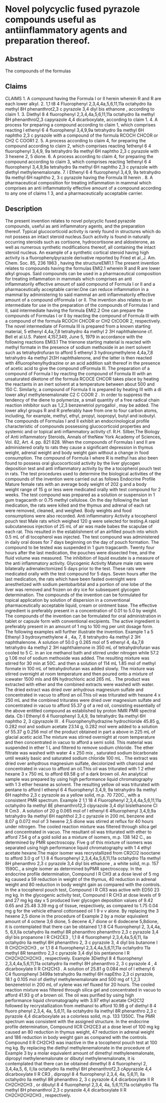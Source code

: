 # Novel polycyclic fused pyrazole compounds useful as antiinflammatory agents and preparation thereof.

## Abstract
The compounds of the formulas

## Claims
CLAIMS 1. A compound having the Formula I or II herein wherein R and R are each lower alkyl. 2. 1,1 t8 4 Fluorophenyl 2,3,4,4a,5,6,11,11a octahydro lla methyl 8H phenanthrot2,3 c pyrazole 3,4 diyl bis ethanone , according to claim 1. 3. Diethyl 8 4 fluorophenyl 2,3,4,4a,5,6,11,11a octahydro lla methyl 8H phenanthrol2,3 capyrazole 4,4 dicarboxylate, according to claim 1. 4. A process for preparing a compound according to claim 1, which comprises reacting l ethenyl 6 4 fluorophenyl 3,4,9,9a tetrahydro 9a methyl 6H naphtho 2,3 c pyrazole with a compound of the formula RCOCH CHCOR or CH2 C COOR1 2. 5. A process according to claim 4, for preparing the compound according to claim 2, which comprises reacting 1ethenyl 6 4 fluorophenyl 3,4,9, 9a tetrahydro 9a methyl 6H naphtho 2,3 c pyrazole with 3 hexene 2, 5 dione. 6. A process according to claim 4, for preparing the compound according to claim 3, which comprises reacting 1ethenyl 6 4 fluorophenyl 3,4,9,9a tetrahydro 9a methyl 6H naphtho 2,3 c pyrazole with diethyl methylenemalonate. 7. l Ethenyl 6 4 fluorophenyl 3,4,9, 9a tetrahydro 9a methyl 6H naphtho 2, 3 c pyrazole having the Formula III herein . 8. A pharmaceutical composition for treating inflammation in mammal which comprises an anti inflammatorily effective amount of a compound according to any one of claims 1 3, and a pharmaceutically acceptable carrier.

## Description
The present invention relates to novel polycyclic fused pyrazole compounds, useful as anti inflammatory agents, and the preparation thereof. Typical glucocorticoid activity is rarely found in structures which do not possess an intact steroid nucleus.Such activity is found in naturally occurring steroids such as cortisone, hydrocortisone and aldosterone, as well as numerous synthetic modifications thereof, all containing the intact steroid nucleus. An example of a synthetic cortical steroid having high activity is a fluorophenylpyrazole derivative reported by Fried et al.,J. Am. Chem. Soc. 85, 236 1963 , having the structureEMI1.1 The present invention relates to compounds having the formulas EMI2.1 wherein R and R are lower alkyl groups. Said compounds can be used in a pharmaceutical composition for treating inflammation in mammals which comprises an anti inflammatorily effective amount of said compound of Formula I or II and a pharmaceutically acceptable carrier.One can reduce inflammation in a mammal by administering to said mammal an anti inflammatorily effective amount of a compound ofFormula I or II. The invention also relates to an intermediate for use in the preparation of the compounds of Formulas I and II, said intermediate having the formula EMI2.2 One can prepare the compounds of Formulas I or II by reacting the compound of Formula III with a compound of the formula RCOCH CHCOR or CH2 CtCOOR 2, respectively. The novel intermediate of Formula III is prepared from a known starting material, 5 ethenyl 4,4a,7,8 tetrahydro 4a methyl 2 3H naphthalenone cf. Bell et al.U.S. Patent 4,157,349, June 5, 1979 in accordance with the following reactions EMI3.1 The trienone starting material is reacted with methyl formate in the presence of sodium methoxide in an inert solvent such as tetrahydrofuran to afford 5 ethenyl 3 hydroxymethylene 4,4a,7,8 tetrahydro 4a methyl 2t3H naphthalenone, and the latter is then reacted with 4fluorophenylhydrazine or an acid addition salt thereof in the presence of acetic acid to give the compound ofFormula III. The preparation of a compound of Formula I by reacting the compound of Formula III with an unsaturated diketone of the formula RCOCE CHCOR takes place by heating the reactants in an inert solvent at a temperature between about 500 and 150 C. Similarly, a compound of Formula II is prepared by heating III with a di lower alkyl methylenemalonate C2 C COOR 2 . In order to suppress the tendency of the diene to polymerize, a small quantity of a free radical chain reaction inhibitor such as 1,2,3 benzenetriol pyrogallol , may be added. The lower alkyl groups R and R preferably have from one to four carbon atoms, including, for example, methyl, ethyl, propyl, isopropyl, butyl and isobutyl. The compounds of Formulas I and II exhibit an endocrinological profile characteristic of compounds possessing glucocorticoid properties and systemic and or topical anti inflammatory activity cf. R.H. Silber,The Biology of Anti inflammatory Steroids, Annals of theNew York Academy of Sciences, Vol. 82, Art. 4. pp. 821 828. When the compounds of Formulas I and II are administered orally to rats they cause a significant depression in thymus weight, adrenal weight and body weight gain without a change in food consumption. The compound of Formula I where R is methyl has also been found to possess oral glucocorticoid activity by the liver glycogen deposition test and anti inflammatory activity by the a tocopherol pouch test in rats. The test procedures used to determine the biological activities of the compounds of the invention were carried out as follows Endocrine Profile Mature female rats with an average body weight of 202 g and a body weight range of 15 g or less were medicated orally with test compound for 2 weeks. The test compound was prepared as a solution or suspension in 1 gum tragacanth or 0.75 methyl cellulose. On the day following the last medication, the rats were killed and the thymus and adrenal of each rat were removed, cleaned, and weighed. Body weights and food consumptions were also recorded. Anti inflammatory Activity a tocopherol pouch test Male rats which weighed 120 g were selected for testing.A rapid subcutaneous injection of 25 mL of air was made babes the scapulae of each rat. This resulted in the establishment of an airfilled pouch into which 0.5 mL of dl tocopherol was injected. The test compound was administered in daily oral doses for 7 days beginning on the day of pouch formation. The compound to be tested was suspended in 1 gum tragacanth. Twenty four hours after the last medication, the pouches were dissected free, and the fluid volume was measured. The inhibition of liquid exudate is a measure of the anti inflammatory activity. Glycogenic Activity Mature male rats were bilaterally adrenalectomized 5 days prior to the test. These rats were medicated orally with the test compound for 5 days. Seven hours after the last medication, the rats which have been fasted overnight were anesthetized with sodium pentobarbital and a portion of one lobe of the liver was removed and frozen on dry ice for subsequent glycogen determination. The compounds of the invention can be formulated for topical application by solution of dispersion in a conventional pharmaceutically acceptable liquid, cream or ointment base. The effective ingredient is preferably present in a concentration of 0.01 to 5.0 by weight. The compounds of the invention can be formulated for oral administration in tablet or capsule form with conventional excipients. The active ingredient is preferably present in an amount of 1 mg to 100 mg per unit dosage form. The following examples will further illustrate the invention. Example 1 a 5 Ethenyl 3 bydroxymethylene 4 , 4a, 7, 8 tetrahydro 4a methyl 2 3H naphthalenone. A solution of 50.0 g 0.265 mol of 5 ethenyl 4, 4a,7,8 tetrahydro 4a methyl 2 3H naphthalenone in 350 mL of tetrahydrofuran was cooled to 5 C. in an ice methanol bath and stirred under nitrogen while 57.2 g 1.06 mol of sodium methoxide was added. The resulting mixture was stirred for 30 min at 50C. and then a solution of 114 mL 1.85 mol of methyl formate in 100 mL of tetrahydrofuran was added slowly. The mixture was stirred overnight at room temperature and then poured onto a mixture of icewater 1500 mIs and 6N hydrochloric acid 265 mL . The product was extracted with ether and the combined extracts were washed with water. The dried extract was dried over anhydrous magnesium sulfate and concentrated in vacuo to afford an oil.This oil was triturated with hexane 4 x 250 mL and the combined triturates were dried over magnesium sulfate and concentrated in vacuo to afford 55.37 g of a red oil, consisting essentially of the above entitled compound as established by proton NMR PMR spectral data. Cb l Ethenyl 6 4 fluorophenyl 3,4,9, 9a tetrahydrc 9a methyl 6H naphtho 2, 3 cjpyrazole III . 4 Fluorophenylhydrazine hydrochloride 45.85 g, 0.282 mol and sodium acetate 23.14 g, 0.282 mol were added to a solution of 55.37 g 0.256 mol of the product obtained in part a above in 225 mL of glacial acetic acid.The mixture was stirred overnight at room temperature and then concentrated in vacuo to afford a semi solid. This material was suspended in ether 1 L and filtered to remove sodium chloride. The ether filtrate was washed with water 4 x 250 mix , saturated sodium bicarbonate until weakly basic and saturated sodium chloride 100 mL . The extract was dried over anhydrous magnesium sulfate, decolorized with charcoal and concentrated in vacuo to afford an oil.This oil was triturated with 1 2 ether hexane 3 x 750 mL to afford 69.58 g of a dark brown oil. An analytical sample was prepared by using high performance liquid chromatography with 1 3 ether hexane as solvent. The resulting yellow oil was triturated with pentane to afford l ethenyl 6 4 fluorophenyl 3,4,9, 9a tetrahydro 9a methyl 6H naphtho 2,3 c pyrazole as a yellow solid, m.p. 70 720C., with a consistent PMR spectrum. Example 2 1,1 18 4 Fluorophenyl 2,3,4,4a,5,6,11,11a octahydro lla methyl 8E phenanthro12,3 clpyrazole 3,4 diyl bislethanone CI R Cm3 . A solution of 20 g 0.065 mol of l ethenyl 6 4fluorophenyl 3,4,9,9a tetrahydro 9a methyl 6H naphthol 2,3 c pyrazole in 200 mL benzene and 8.07 g 0.072 mol of 3 hexene 2,5 dione was stirred at reflux for 40 hours under nitrogen. The cooled reaction mixture was filtered through silica gel and concentrated in vacuo. The resultant oil was triturated with ether to afford 7.54 g of a gold solid as a mixture of isomers, m.p. 138 142 C., as determined by PMR spectroscopy. Five g of this mixture of isomers was separated using high performance liquid chromatography with 1 4 ethyl acetate hexane.The major isomer was recrystallized from CR2Cl2 isooctane to afford 3.0 g of 1,1 8 4 fluorophenyl 2,3,4,4a,5,6,11,11a octahydro 11a methyl 8H phenanthro 2,3 c pyrazole 3,4 diyl bis ethanone , a white solid, m.p. 157 1590C., a single isomer as determined byPMR spectroscopy. In the endocrine profile determination, Compound I R CH3 at a dose level of 5 mg kg caused a 59 reduction in weight of the thymus, 40 reduction in adrenal weight and 80 reduction in body weight gain as compared with the controls. In the a tocopherol pouch test, Compound I R CR3 was active with ED50 23 mg kg. In the glycogenic activity test, Compound I R CH3 at dose levels of 9 and 27 mg kg day x 5 produced liver glycogen deposition values of 9.42 0.65 and 25.48 3.39 mg g of tissue, respectively, as compared to 1.75 0.04 mg g for the vehicle ethanol cottonseed oil 1 9 v v alone. By replacing the 3 hexene 2,5 dione in the procedure of Example 2 by a molar equivalent amount of 4 octene 3,6 dione, 5 decene 4,7 dione or 6 dodecene 5,8dione, it is contemplated that there can be obtained 1,1 8 C4 fluorophenyl 2, 3,4,4a, 5, 6,ll,lla octahydro lla methyl 8R phenanthro phenanthro 2,3 c pyrazole 3,4 diyl bis propanone I R CH2CE3 , 1,1 8 4 fluorophenyl 2,3,4,4a,5,6,11, lla octahydro lla methyl 8H phenanthro 2, 3 c pyrazole 3, 4 diyl bis butanone I R CH2CH2CH3 , or 1,1 8 4 fluorophenyl 2,3,4,4a,5,6,11,11a octahydro 11a methyl 8R tenanthro 2,3 c pyrazole 3,4 diyl bis pentanone I R CH2CH2CH2CH3 , respectively. Example 3Diethyl 8 4 fluorophenyl 2,3,4,4a,5,6,11,11a octahydro lla methyl 8H phenanthro 2, 3 c pyrazole 4 , 4 dicarboxylate II R CH2CH3 . A solution of 25.81 g 0.084 mol of l ethenyl 6 C4 fluorophenyl 3499a tetrahydro 9a methyl 6H napEtho 2,3 ci pyrazole, 18.1 g 0.105 mol of diethyl methylenemalonate and 500 mg of 1,2,3 benzenetriol in 200 mL of xylene was ref fluxed for 20 hours. The cooled reaction mixture was filtered through silica gel and concentrated in vacuo to afford 41.93 g of a brown oil. The oil was purified by using high performance liquid chromatography with 3.97 ethyl acetate CH2C12 followed by recrystallization from methanol to afford 10.98 g of diethyl 8 4 fluoro phenyl 2,3,4, 4a, 5,6,11, lIa octahydro lla inethyl 8R phenanthro 2,3 c pyrazole 4,4 dicarboxylate as a colorless solid, m.p. 133 1350C. The PMR spectrum was consistent with the assigned structure. In the endocrine profile determination, Compound IICR CH2CE3 at a dose level of 100 mg kg caused an 80 reduction in thymus weight, 47 reduction in adrenal weight and 186 reduction in body weight gain as compared with the controls. Compound II R CH2CH3 was inactive in the a tocopherol pouch test at 100 mg kg. By replacing the diethyl methylenemalonate in the procedure of Example 3 by a molar equivalent amount of dimethyl methylenemalonate, dipropyl methylenemalonate or dibutyl methylenemalonate, it is contemplated that there can be obtained dimethyl 8 4 fluorophenyl 2, 3,4,4a,5, 6, ll,lla octahydro lla methyl 8H phenanthrof2,3 cApyrazole 4,4 dicarboxylate Il R CR3 , dipropyl 8 4 fluorophenyl 2,3,4, 4a, 5,6,11, lla octahydro lla methyl 8R phenanthro 2, 3 c pyrazole 4,4 dicarboxylate II R CH2CH2CH3 , or dibutyl 8 4 fluorophenyl 2,3,4, 4a, 5,6,11,11a octahydro 11a methyl 8H phenanthrol 2,3 c pyrazole 4,4 dicarboxylate II R CH2CH2CH2CH3 , respectively.